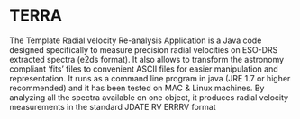 # TERRA
The Template Radial velocity Re-analysis Application is a Java code designed specifically to measure precision radial velocities on ESO-DRS extracted spectra (e2ds format). It also allows to transform the astronomy compliant ‘fits’ files to convenient ASCII files for easier manipulation and representation. It runs as a command line program in java (JRE 1.7 or higher recommended) and it has been tested on MAC &amp; Linux machines. By analyzing all the spectra available on one object, it produces radial velocity measurements in the standard JDATE RV ERRRV format
